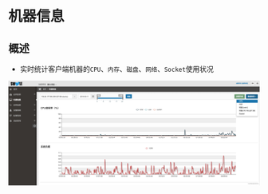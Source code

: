 # 机器信息

## 概述

* 实时统计客户端机器的`CPU`、`内存`、`磁盘`、`网络`、`Socket`使用状况

![](images/watermark,type_d3F5LW1pY3JvaGVp,size_10,text_6K-G5rKD572R57uc54mI5p2D5omA5pyJ,color_FFFFFF,shadow_50,t_80,g_se,x_10,y_10.png)